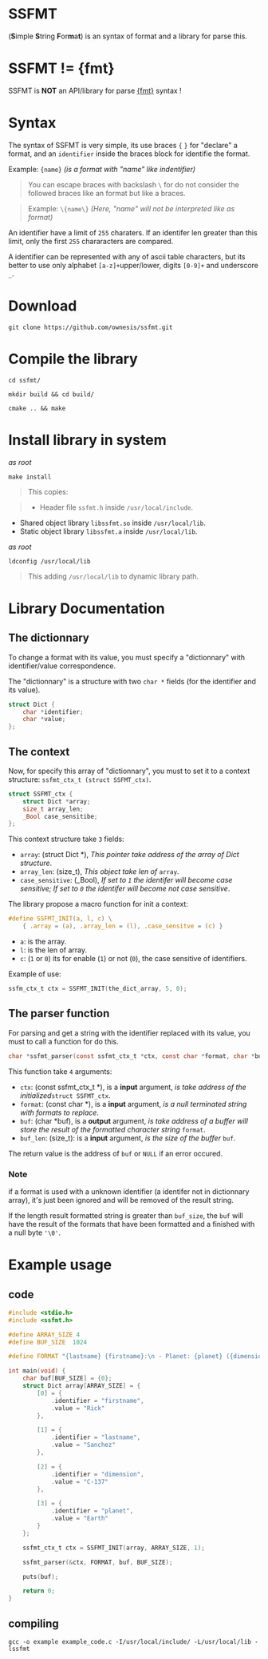 # SSFMT
(**S**imple **S**tring **F**or**m**a**t**) is an syntax of format and a library for parse this.

# SSFMT != \{fmt\}
SSFMT is **NOT** an API/library for parse [{fmt}](https://fmt.dev/latest/index.html) syntax !

# Syntax
The syntax of SSFMT is very simple, its use braces `{` `}` for "declare" a format, and an `identifier` inside the braces block for identifie the format.

Example: `{name}` *(is a format with "name" like indentifier)*

> You can escape braces with backslash `\` for do not consider the followed braces like an format but like a braces.

> Example: `\{name\}` *(Here, "name" will not be interpreted like as format)*

An identifier have a limit of `255` charaters. If an identifer len greater than this limit, only the first `255` chararacters are compared.

A identifier can be represented with any of  ascii table characters, but its better to use only alphabet `[a-z]+`upper/lower, digits `[0-9]+` and underscore `_`.

# Download
`git clone https://github.com/ownesis/ssfmt.git`

# Compile the library
`cd ssfmt/`

`mkdir build && cd build/`

`cmake .. && make`

# Install library in system
*as root*

`make install`
> This copies:

> - Header file `ssfmt.h` inside `/usr/local/include`.
- Shared object library `libssfmt.so` inside `/usr/local/lib`.
- Static object library `libssfmt.a` inside `/usr/local/lib`.

*as root*

`ldconfig /usr/local/lib`
> This adding `/usr/local/lib` to dynamic library path.

# Library Documentation

## The dictionnary
To change a format with its value, you must specify a "dictionnary" with identifier/value correspondence.

The "dictionnary" is a structure with two `char *` fields (for the identifier and its value).

```c
struct Dict {
    char *identifier;
    char *value;
};
```

## The context
Now, for specify this array of "dictionnary", you must to set it to a context structure: `ssfmt_ctx_t (struct SSFMT_ctx)`.

```c
struct SSFMT_ctx {
	struct Dict *array;
	size_t array_len;
	_Bool case_sensitibe;
};
```

This context structure take `3` fields:

  - `array`: (struct Dict \*), *This pointer take address of the array of Dict structure*.
  - `array_len`: (size\_t), *This object take len of* `array`.
  - `case_sensitive`: (\_Bool), *If set to `1` the identifer will become case sensitive; If set to `0` the identifer will become not case sensitive*.

The library propose a macro function for init a context:
```c
#define SSFMT_INIT(a, l, c) \
    { .array = (a), .array_len = (l), .case_sensitve = (c) }
```

- `a`: is the array.
- `l`: is the len of array.
- `c`: (`1` or `0`) its for enable (`1`) or not (`0`), the case sensitive of identifiers. 

Example of use: 
```c
ssfm_ctx_t ctx = SSFMT_INIT(the_dict_array, 5, 0);
```

## The parser function
For parsing and get a string with the identifier replaced with its value, you must to call a function for do this.

```c
char *ssfmt_parser(const ssfmt_ctx_t *ctx, const char *format, char *buf, size_t buf_len);
```

This function take `4` arguments:

- `ctx`: (const ssfmt\_ctx\_t \*), is a **input** argument, *is take address of the initialized*`struct SSFMT_ctx`.
- `format`: (const char \*), is a **input** argument, *is a null terminated string with formats to replace*.
- `buf`: (char *buf), is a **output** argument, *is take address of a buffer will store the result of the formatted character string* `format`.
- `buf_len`: (size\_t): is a **input** argument, *is the size of the buffer* `buf`.

The return value is the address of `buf` or `NULL` if an error occured.

### Note
if a format is used with a unknown identifier (a identifer not in dictionnary array), it's just been ignored and will be removed of the result string. 

If the length result formatted string is greater than `buf_size`, the `buf` will have the result of the formats that  have been formatted and a finished with a null byte `'\0'`.

# Example usage
## code
```c
#include <stdio.h>
#include <ssfmt.h>

#define ARRAY_SIZE 4
#define BUF_SIZE  1024 

#define FORMAT "{lastname} {firstname}:\n - Planet: {planet} ({dimension})"

int main(void) {
	char buf[BUF_SIZE] = {0};
	struct Dict array[ARRAY_SIZE] = {
		[0] = {
			.identifier = "firstname",
			.value = "Rick"	
		},

		[1] = {
			.identifier = "lastname",
			.value = "Sanchez"
		},

		[2] = {
			.identifier = "dimension",
			.value = "C-137"	
		},

		[3] = {
			.identifier = "planet",
			.value = "Earth"	
		}
	};

	ssfmt_ctx_t ctx = SSFMT_INIT(array, ARRAY_SIZE, 1);

	ssfmt_parser(&ctx, FORMAT, buf, BUF_SIZE);

	puts(buf);

	return 0;
}
```

## compiling
`gcc -o example example_code.c -I/usr/local/include/ -L/usr/local/lib -lssfmt`
